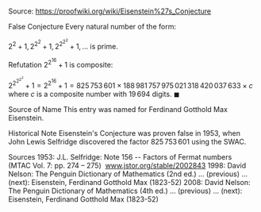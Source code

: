 # 

Source: https://proofwiki.org/wiki/Eisenstein%27s_Conjecture



False Conjecture
Every natural number of the form:

$2^2 + 1, 2^{2^2} + 1, 2^{2^{2^2} } + 1, \ldots$
is prime.


Refutation
$2^{2^{16} } + 1$ is composite:

$2^{2^{2^{2^2} } } + 1 = 2^{2^{16} } + 1 = 825 \, 753 \, 601 \times 188 \, 981 \, 757 \, 975 \, 021 \, 318 \, 420 \, 037 \, 633 \times c$
where $c$ is a composite number with $19 \, 694$ digits.
$\blacksquare$


Source of Name
This entry was named for Ferdinand Gotthold Max Eisenstein.


Historical Note
Eisenstein's Conjecture was proven false in $1953$, when John Lewis Selfridge discovered the factor $825 \, 753 \, 601$ using the SWAC.


Sources
1953: J.L. Selfridge: Note $156$ -- Factors of Fermat numbers (MTAC Vol. 7: pp. 274 – 275)  www.jstor.org/stable/2002843
1998: David Nelson: The Penguin Dictionary of Mathematics (2nd ed.) ... (previous) ... (next): Eisenstein, Ferdinand Gotthold Max (1823-52)
2008: David Nelson: The Penguin Dictionary of Mathematics (4th ed.) ... (previous) ... (next): Eisenstein, Ferdinand Gotthold Max (1823-52)




